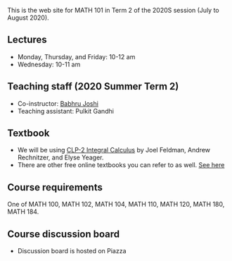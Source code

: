 This is the web site for MATH 101 in Term 2 of the 2020S session (July to August 2020). 

## Lectures
* Monday, Thursday, and Friday: 10-12 am
* Wednesday: 10-11 am

## Teaching staff (2020 Summer Term 2)
* Co-instructor: [Babhru Joshi](https://babhrujoshi.github.io/)
* Teaching assistant: Pulkit Gandhi

## Textbook
* We will be using [CLP-2 Integral Calculus](http://www.math.ubc.ca/~CLP/CLP2/) by Joel Feldman, Andrew Rechnitzer, and Elyse Yeager. 
* There are other free online textbooks you can refer to as well. [See here](https://www.math.ubc.ca/~wachs/Teaching/MATH101/IICPages/notes.shtml)

## Course requirements
One of MATH 100, MATH 102, MATH 104, MATH 110, MATH 120, MATH 180, MATH 184.

## Course discussion board
* Discussion board is hosted on Piazza
